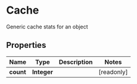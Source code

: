 

# Cache

Generic cache stats for an object

## Properties

| Name | Type | Description | Notes |
|------------ | ------------- | ------------- | -------------|
|**count** | **Integer** |  |  [readonly] |



